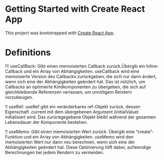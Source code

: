 # Getting Started with Create React App

This project was bootstrapped with [Create React App](https://github.com/facebook/create-react-app).

# Definitions

!!! useCallBack: Gibt einen memoisierten Callback zurück.Übergib ein Inline-Callback und ein Array von Abhängigkeiten. useCallback wird eine memoisierte Version des Callbacks zurückgeben, die sich nur dann ändert, wenn sich eine der Abhängigkeiten geändert hat. Das ist nützlich, um Callbacks an optimierte Kindkomponenten zu übergeben, die sich auf gleichbleibende Referenzen verlassen, um unnötigem Rendern vorzubeugen.

!! useRef: useRef gibt ein veränderbares ref-Objekt zurück, dessen Eigenschaft .current mit dem übergebenen Argument (initialValue) initialisiert wird. Das zurückgegebene Objekt bleibt während der gesamten Lebensdauer der Komponente bestehen.

!! useMemo: Gibt einen memoisierten Wert zurück.
Übergib eine “create”-Funktion und ein Array von Abhängigkeiten. useMemo wird den memoisierten Wert nur dann neu berechnen, wenn sich eine der Abhängigkeiten geändert hat. Diese Optimierung hilft dabei, aufwendige Berechnungen bei jedem Rendern zu vermeiden.

